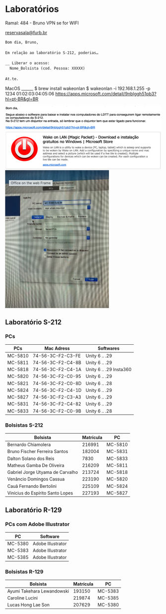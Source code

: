 # Laboratórios

Ramal: 484 - Bruno
VPN se for WIFI

[reservasala@furb.br](mailto:reservasala@furb.br)  

```markdown
Bom dia, Bruno,

Em relação ao laboratório S-212, poderias…

__ Liberar o acesso:
  Nome_Bolsista (cod. Pessoa: XXXXX)

At.te.
```

MacOS ______
$ brew install wakeonlan
$ wakeonlan -i 192.168.1.255 -p 1234 01:02:03:04:05:06
<https://apps.microsoft.com/detail/9nblggh51pb3?hl=pt-BR&gl=BR>

![WakeLan](WakeLan.png)  
![RD_CFG](RD_CFG.png)  

## Laboratório S-212

### PCs

| PCs     | Mac Adress          | Softwares               |
|---------|---------------------|-------------------------|
| MC-5810 | 74-56-3C-F2-C3-FE   | Unity 6 .. .29          |
| MC-5811 | 74-56-3C-F2-C4-8B   | Unity 6 .. .29          |
| MC-5818 | 74-56-3C-F2-C4-1A   | Unity 6 .. .29 Insta360 |
| MC-5820 | 74-56-3C-F2-C0-95   | Unity 6 .. .29          |
| MC-5821 | 74-56-3C-F2-C0-8D   | Unity 6 .. .28          |
| MC-5824 | 74-56-3C-F2-C4-1D   | Unity 6 .. .29          |
| MC-5827 | 74-56-3C-F2-C3-A3   | Unity 6 .. .29          |
| MC-5831 | 74-56-3C-F2-C4-82   | Unity 6 .. .29          |
| MC-5833 | 74-56-3C-F2-C0-9B   | Unity 6 .. .28          |

### Bolsistas S-212

| Bolsista                             | Matrícula | PC       |
|--------------------------------------|-----------|----------|
| Bernardo Chiamolera                  | 216991    | MC-5810  |
| Bruno Fischer Ferreira Santos        | 182004    | MC-5831  |
| Dalton Solano dos Reis               | 7830      | MC-5833  |
| Matheus Gamba De Oliveira            | 216209    | MC-5811  |
| Gabriel Jorge Utyama de Carvalho     | 213724    | MC-5818  |
| Venâncio Domingos Cassua             | 223190    | MC-5820  |
| Cauã Fernando Bertolini              | 225109    | MC-5824  |
| Vinícius do Espírito Santo Lopes     | 227193    | MC-5827  |

## Laboratório R-129

### PCs com Adobe Illustrator

| PC       | Software           |
|----------|--------------------|
| MC-5380  | Adobe Illustrator  |
| MC-5383  | Adobe Illustrator  |
| MC-5385  | Adobe Illustrator  |

### Bolsistas R-129

| Bolsista                        | Matrícula | PC       |
|---------------------------------|-----------|----------|
| Ayumi Takehara Lewandowski      | 193150    | MC-5383  |
| Caroline Lucini                 | 219874    | MC-5385  |
| Lucas Hong Lae Son              | 207629    | MC-5380  |
